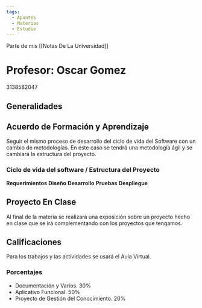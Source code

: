 ```yaml
---
tags:
  - Apuntes
  - Materias
  - Estudio
---
```

Parte de mis [[Notas De La Universidad]]
# Profesor: Oscar Gomez

3138582047

## Generalidades
## Acuerdo de Formación y Aprendizaje

Seguir el mismo proceso de desarrollo del ciclo de vida del Software con un cambio de metodologías. En este caso se tendrá una metodología ágil y se cambiará la estructura del proyecto.

### Ciclo de vida del software / Estructura del Proyecto

**Requerimientos**
**Diseño**
**Desarrollo**
**Pruebas**
**Despliegue**


## Proyecto En Clase

Al final de la materia se realizará una exposición sobre un proyecto hecho en clase que se irá complementando con los proyectos que tengamos.
## Calificaciones

Para los trabajos y las actividades se usará el Aula Virtual.
### Porcentajes

- Documentación y Varios. 30%
- Aplicativo Funcional. 50%
- Proyecto de Gestión del Conocimiento. 20%